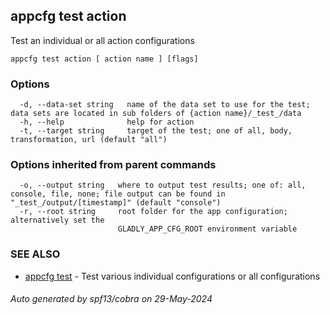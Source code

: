 ## appcfg test action

Test an individual or all action configurations

```
appcfg test action [ action name ] [flags]
```

### Options

```
  -d, --data-set string   name of the data set to use for the test; data sets are located in sub folders of {action name}/_test_/data
  -h, --help              help for action
  -t, --target string     target of the test; one of all, body, transformation, url (default "all")
```

### Options inherited from parent commands

```
  -o, --output string   where to output test results; one of: all, console, file, none; file output can be found in "_test_/output/[timestamp]" (default "console")
  -r, --root string     root folder for the app configuration; alternatively set the
                        GLADLY_APP_CFG_ROOT environment variable
```

### SEE ALSO

* [appcfg test](appcfg_test.md)	 - Test various individual configurations or all configurations

###### Auto generated by spf13/cobra on 29-May-2024

